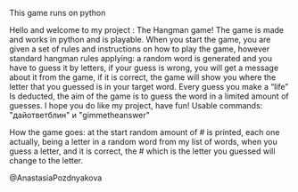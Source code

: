 This game runs on python

Hello and welcome to my project : The Hangman game! The game is made and works in python and is playable. When you start the game, you are given a set of rules and instructions on how to play the game, however standard hangman rules applying: a random word is generated and you have to guess it by letters, if your guess is wrong, you will get a message about it from the game, if it is correct, the game will show you where the letter that you guessed is in your target word. Every guess you make a “life” Is deducted, the aim of the game is to guess the word in a limited amount of guesses.
I hope you do like my project, have fun!
Usable commands: "дайответблин" и "gimmetheanswer"

How the game goes: at the start random amount of # is printed, each one actually, being a letter in a random word from my list of words, when you guess a letter, and it is correct, the # which is the letter you guessed will change to the letter.

@AnastasiaPozdnyakova

